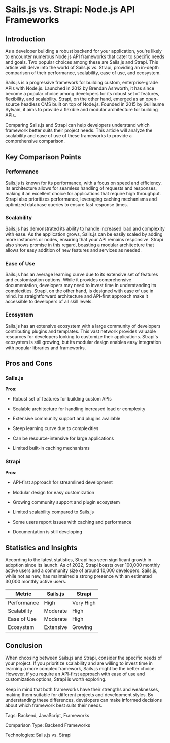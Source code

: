 # Sails.js vs. Strapi: Node.js API Frameworks
## Introduction
As a developer building a robust backend for your application, you're likely to encounter numerous Node.js API frameworks that cater to specific needs and goals. Two popular choices among these are Sails.js and Strapi. This article will delve into the world of Sails.js vs. Strapi, providing an in-depth comparison of their performance, scalability, ease of use, and ecosystem.

Sails.js is a progressive framework for building custom, enterprise-grade APIs with Node.js. Launched in 2012 by Brendan Ashworth, it has since become a popular choice among developers for its robust set of features, flexibility, and scalability. Strapi, on the other hand, emerged as an open-source headless CMS built on top of Node.js. Founded in 2015 by Guillaume Sylvain, it aims to provide a flexible and modular architecture for building APIs.

Comparing Sails.js and Strapi can help developers understand which framework better suits their project needs. This article will analyze the scalability and ease of use of these frameworks to provide a comprehensive comparison.

## Key Comparison Points
### Performance
Sails.js is known for its performance, with a focus on speed and efficiency. Its architecture allows for seamless handling of requests and responses, making it an excellent choice for applications that require high throughput. Strapi also prioritizes performance, leveraging caching mechanisms and optimized database queries to ensure fast response times.

### Scalability
Sails.js has demonstrated its ability to handle increased load and complexity with ease. As the application grows, Sails.js can be easily scaled by adding more instances or nodes, ensuring that your API remains responsive. Strapi also shows promise in this regard, boasting a modular architecture that allows for easy addition of new features and services as needed.

### Ease of Use
Sails.js has an average learning curve due to its extensive set of features and customization options. While it provides comprehensive documentation, developers may need to invest time in understanding its complexities. Strapi, on the other hand, is designed with ease of use in mind. Its straightforward architecture and API-first approach make it accessible to developers of all skill levels.

### Ecosystem
Sails.js has an extensive ecosystem with a large community of developers contributing plugins and templates. This vast network provides valuable resources for developers looking to customize their applications. Strapi's ecosystem is still growing, but its modular design enables easy integration with popular libraries and frameworks.

## Pros and Cons
### Sails.js
**Pros:**

* Robust set of features for building custom APIs
* Scalable architecture for handling increased load or complexity
* Extensive community support and plugins available

* Steep learning curve due to complexities
* Can be resource-intensive for large applications
* Limited built-in caching mechanisms

### Strapi
**Pros:**

* API-first approach for streamlined development
* Modular design for easy customization
* Growing community support and plugin ecosystem

* Limited scalability compared to Sails.js
* Some users report issues with caching and performance
* Documentation is still developing

## Statistics and Insights
According to the latest statistics, Strapi has seen significant growth in adoption since its launch. As of 2022, Strapi boasts over 100,000 monthly active users and a community size of around 10,000 developers. Sails.js, while not as new, has maintained a strong presence with an estimated 30,000 monthly active users.

| Metric        | Sails.js       | Strapi       |
|---------------|---------------|---------------|
| Performance   | High          | Very High     |
| Scalability   | Moderate      | High          |
| Ease of Use   | Moderate      | High          |
| Ecosystem     | Extensive     | Growing       |

## Conclusion
When choosing between Sails.js and Strapi, consider the specific needs of your project. If you prioritize scalability and are willing to invest time in learning a more complex framework, Sails.js might be the better choice. However, if you require an API-first approach with ease of use and customization options, Strapi is worth exploring.

Keep in mind that both frameworks have their strengths and weaknesses, making them suitable for different projects and development styles. By understanding these differences, developers can make informed decisions about which framework best suits their needs.

Tags: Backend, JavaScript, Frameworks

Comparison Type: Backend Frameworks

Technologies: Sails.js vs. Strapi